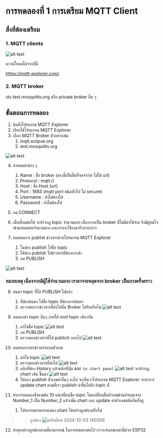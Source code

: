 # การทดลองที่ 1 การเตรียม MQTT Client

## สิ่งที่ต้องเตรียม

###  1. MQTT clients

![alt text](./Pictures/image-10.png)

ดาวน์โหลดได้จากที่นี่

https://mqtt-explorer.com/

### 2. MQTT broker

เช่น test.mosquitto.org หรือ private broker อื่น ๆ


## ขั้นตอนการทดลอง

1. ติดตั้งโปรแกรม MQTT Explorer
2. เรียกใช้โปรแกรม MQTT Explorer
3. เลือก MQTT Broker ตัวอย่างเช่น
   1. mqtt.eclipse.org
   2. test.mosquitto.org

![alt text](./Pictures/image-11.png)

4. กำหนดค่าต่าง ๆ
   1. Name : ชื่อ broker (ตรงนี้เป็นชื่อที่จดจำง่าย ไม่ใช่ url) 
   2. Protocol : mqtt://
   3. Host : ชื่อ Host (url)
   4. Port : 1883 (mqtt port ชนิดทั่วไป ไม่ secure)
   5. Username : ยังไม่ต้องใส่
   6. Password : ยังไม่ต้องใส่
5. กด CONNECT

6. เมื่อเชื่อมต่อได้ จะปรากฏ topic จำนวนมาก เนื่องจากเป็น broker ที่ไม่มีค่าใช้จ่าย จึงมีผู้สนใจเข้ามาทดสอบจำนวนมาก และอาจจะใช้งานจริงระยะยาว

7. ทดสอบการ publist ข่าวสารด้วยโปรแกรม MQTT Explorer
    1. ในช่อง publish ใส่ชื่อ topic
    2. ใต้ช่อง publish ใส่ข่าวสารที่ต้องการส่ง 
    3. กด PUBLISH

![alt text](./Pictures/image-12.png)

### หมายเหตุ เนื่องจากมีผู้ใช้จำนวนมาก เราอาจจะหลุดจาก broker เป็นบางครั้งคราว

8. ค้นหา topic ที่ได้ PUBLISH ไปแล้ว
   1. ที่ช่องค้นหา ใส่ชื่อ topic ที่ต้องการค้นหา
   2. ตรวจสอบว่าข่าวสารที่ส่งไปนั้น Broker ได้รับหรือไม่
        ![alt text](./Pictures/image-14.png)

9. ทดลองส่ง topic อื่นๆ ภายใต้ root topic เดียวกัน
   1. แก้ไขชื่อ topic
        ![alt text](./Pictures/image-15.png)
   2. กด PUBLISH
   3. ตรวจสอบข่าวสารที่ได้ publich ออกไป
        ![alt text](./Pictures/image-16.png)

10. ทดสอบการส่งข่าวสารแบบตัวเลข
    1. แก้ไข topic
        ![alt text](./Pictures/image-17.png)
    1. ตรวจสอบข่าวสารที่ส่งไป
        ![alt text](./Pictures/image-18.png)
    1. คลิกที่ช่อง History แล้วคลิกที่ปุ่ม `Add to chart panel`
        ![alt text](./Pictures/image-19.png)
    จะปรากฏ chart เส้น ขึ้นมา
    ![alt text](./Pictures/image-20.png)
    1. ให้ลอง publish ตัวเลขค่าอื่นๆ ลงไป จะเห็นว่าโปรแกรม MQTT Explorer จะทำการ update chart ตามที่เรา publish ค่าขึ้นไปยัง topic นั้
11. ทำการทดลองซ้ำตามข้อ 10 แต่เปลี่ยนชื่อ topic โดยเปลี่ยนชื่อตัวเลขด้านท้ายสุดจาก Number_1 เป็น Number_2 แล้วเพิ่ม chart และ update ค่าตัวเลขสลับกันทั้งคู่
    1.  โปรแกรมสามารถแสดง chart ได้อย่างถูกต้องหรือไม่
   >> ถูกต้อง
![สกรีนช็อต 2024-10-03 140306](https://github.com/user-attachments/assets/c2474d73-527b-43b1-9bbb-89910e714307)

12. ถ้าทุกอย่างถูกต้องตามที่คาดการณ์ ในการทดลองต่อไป เราจะส่งเลขเหล่านี้ด้วย ESP32





 
